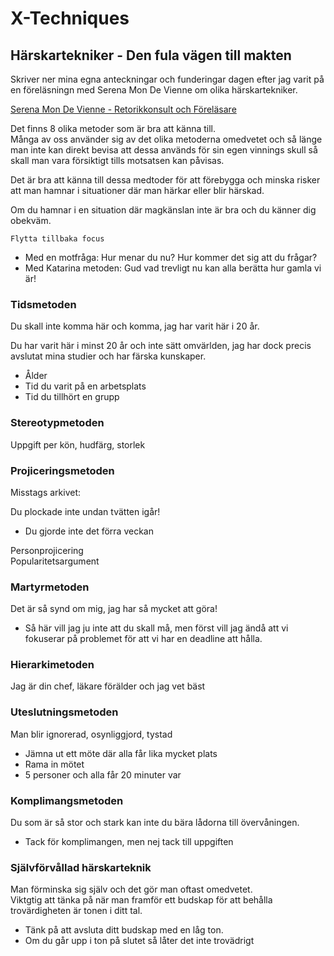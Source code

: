# X-Techniques

## Härskartekniker - Den fula vägen till makten

Skriver ner mina egna anteckningar och funderingar dagen efter jag varit på en föreläsningn med Serena Mon De Vienne om olika härskartekniker.

[Serena Mon De Vienne - Retorikkonsult och Föreläsare](https://snackasnyggt.se/om-snackasnyggt/serena-mon-de-vienne/)

Det finns 8 olika metoder som är bra att känna till.  
Många av oss använder sig av det olika metoderna omedvetet och så länge man inte kan direkt bevisa att dessa används för sin egen vinnings skull så skall man vara försiktigt tills motsatsen kan påvisas.  

Det är bra att känna till dessa medtoder för att förebygga och minska risker att man hamnar i situationer där man härkar eller blir härskad.

Om du hamnar i en situation där magkänslan inte är bra och du känner dig obekväm.

```Flytta tillbaka focus```

- Med en motfråga: Hur menar du nu? Hur kommer det sig att du frågar?
- Med Katarina metoden: Gud vad trevligt nu kan alla berätta hur gamla vi är!

### Tidsmetoden

Du skall inte komma här och komma, jag har varit här i 20 år.

Du har varit här i minst 20 år och inte sätt omvärlden, jag har dock precis avslutat mina studier och har färska kunskaper.

- Ålder
- Tid du varit på en arbetsplats
- Tid du tillhört en grupp

### Stereotypmetoden

Uppgift per kön, hudfärg, storlek

### Projiceringsmetoden

Misstags arkivet:

Du plockade inte undan tvätten igår!

- Du gjorde inte det förra veckan

Personprojicering  
Popularitetsargument

### Martyrmetoden

Det är så synd om mig, jag har så mycket att göra!

- Så här vill jag ju inte att du skall må, men först vill jag ändå att vi fokuserar på problemet för att vi har en deadline att hålla.

### Hierarkimetoden

Jag är din chef, läkare förälder och jag vet bäst

### Uteslutningsmetoden

Man blir ignorerad, osynliggjord, tystad

- Jämna ut ett möte där alla får lika mycket plats
- Rama in mötet
- 5 personer och alla får 20 minuter var

### Komplimangsmetoden

Du som är så stor och stark kan inte du bära lådorna till övervåningen.

- Tack för komplimangen, men nej tack till uppgiften  

### Självförvållad härskarteknik

Man förminska sig själv och det gör man oftast omedvetet.  
Viktgtig att tänka på när man framför ett budskap för att behålla trovärdigheten är tonen i ditt tal.

- Tänk på att avsluta ditt budskap med en låg ton.
- Om du går upp i ton på slutet så låter det inte trovädrigt  
